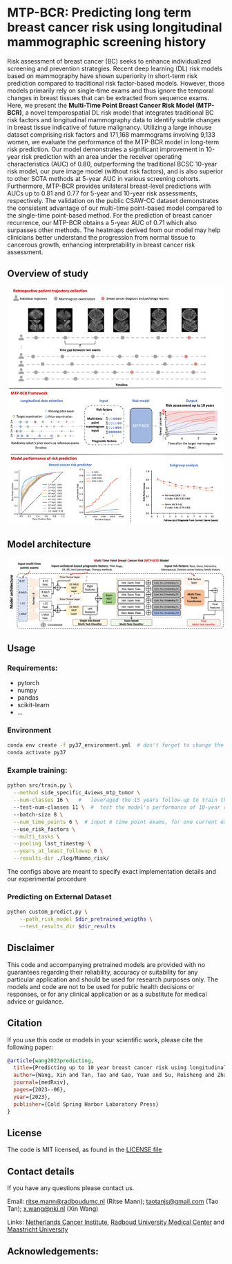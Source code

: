 # MTP-BCR: Predicting long term breast cancer risk using longitudinal mammographic screening history

Risk assessment of breast cancer (BC) seeks to enhance individualized screening and prevention strategies.
Recent deep learning (DL) risk models based on mammography have shown
superiority in short-term risk prediction compared to traditional risk factor-based models.
However, those models primarily rely on single-time exams and thus ignore the temporal changes
in breast tissues that can be extracted from sequence exams.
Here, we present the **Multi-Time Point Breast Cancer Risk Model (MTP-BCR)**,
a novel temporospatial DL risk model that integrates traditional BC risk factors
and longitudinal mammography data to identify subtle changes in breast
tissue indicative of future malignancy. Utilizing a large inhouse dataset
comprising risk factors and 171,168 mammograms involving 9,133 women,
we evaluate the performance of the MTP-BCR model in long-term risk prediction.
Our model demonstrates a significant improvement in 10-year risk prediction
with an area under the receiver operating characteristics (AUC) of 0.80,
outperforming the traditional BCSC 10-year risk model,
our pure image model (without risk factors), and is also superior to
other SOTA methods at 5-year AUC in various screening cohorts.
Furthermore, MTP-BCR provides unilateral breast-level predictions with
AUCs up to 0.81 and 0.77 for 5-year and 10-year risk assessments, respectively.
The validation on the public CSAW-CC dataset demonstrates the consistent
advantage of our multi-time point-based model compared to the single-time
point-based method. For the prediction of breast cancer recurrence,
our MTP-BCR obtains a 5-year AUC of 0.71 which also surpasses other methods.
The heatmaps derived from our model may help clinicians better understand the
progression from normal tissue to cancerous growth, enhancing interpretability
in breast cancer risk assessment.

## Overview of study
![Graphical abstract](figures/graphical_abstract.png)

## Model architecture
![Model architecture](figures/model_architecture.png)

## Usage

### Requirements:

* pytorch
* numpy
* pandas
* scikit-learn
* ...

### Environment
```bash
conda env create -f py37_environment.yml  # don't forget to change the path
conda activate py37
```


### Example training:
```bash
python src/train.py \
  --method side_specific_4views_mtp_tumor \
  --num-classes 16 \   #   leveraged the 15 years follow-up to train the risk model
  --test-num-classes 11 \  #  test the model's performance of 10-year risk prediction
  --batch-size 8 \
  --num_time_points 6 \  # input 6 time point exams, for one current exams and five history exams
  --use_risk_factors \
  --multi_tasks \
  --pooling last_timestep \
  --years_at_least_followup 0 \
  --results-dir ./log/Mammo_risk/
```

The configs above are meant to specify exact implementation details and our experimental procedure


### Predicting on External Dataset
```bash
python custom_predict.py \
    --path_risk_model $dir_pretrained_weigths \
    --test_results_dir $dir_results
```


## Disclaimer
This code and accompanying pretrained models are provided with no guarantees
regarding their reliability, accuracy or suitability for any particular
application and should be used for research purposes only. The models and code
are not to be used for public health decisions or responses, or for any
clinical application or as a substitute for medical advice or guidance.


## Citation
If you use this code or models in your scientific work, please cite the following paper:
```bibtex
@article{wang2023predicting,
  title={Predicting up to 10 year breast cancer risk using longitudinal mammographic screening history},
  author={Wang, Xin and Tan, Tao and Gao, Yuan and Su, Ruisheng and Zhang, Tianyu and Han, Luyi and Teuwen, Jonas and D'Angelo, Anna and Drukker, Caroline A and Schmidt, Marjanka K and others},
  journal={medRxiv},
  pages={2023--06},
  year={2023},
  publisher={Cold Spring Harbor Laboratory Press}
}
```

## License

The code is MIT licensed, as found in the [LICENSE file](LICENSE)

## Contact details
If you have any questions please contact us.

Email: ritse.mann@radboudumc.nl (Ritse Mann); taotanjs@gmail.com (Tao Tan); x.wang@nki.nl (Xin Wang)

Links: [Netherlands Cancer Institute](https://www.nki.nl/),
[Radboud University Medical Center](https://www.radboudumc.nl/en/patient-care) and
[Maastricht University](https://www.maastrichtuniversity.nl/nl)

## Acknowledgements:
